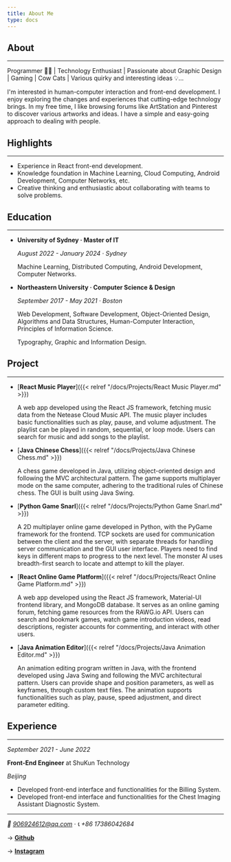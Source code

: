 ```yaml
---
title: About Me
type: docs
---
```


## About

---

Programmer 🧑‍💻 | Technology Enthusiast | Passionate about Graphic Design | Gaming | Cow Cats | Various quirky and interesting ideas 💡...

I'm interested in human-computer interaction and front-end development. I enjoy exploring the changes and experiences that cutting-edge technology brings. In my free time, I like browsing forums like ArtStation and Pinterest to discover various artworks and ideas. I have a simple and easy-going approach to dealing with people.

## Highlights

---

+ Experience in React front-end development.
+ Knowledge foundation in Machine Learning, Cloud Computing, Android Development, Computer Networks, etc.
+ Creative thinking and enthusiastic about collaborating with teams to solve problems.

## Education

---

+ **University of Sydney · Master of IT**
  
  *August 2022 - January 2024 · Sydney*
  
   Machine Learning, Distributed Computing, Android Development, Computer Networks.

+ **Northeastern University · Computer Science & Design**
  
  *September 2017 - May 2021 · Boston*
  
  Web Development, Software Development, Object-Oriented Design, Algorithms and Data Structures, Human-Computer Interaction, Principles of Information Science.
  
  Typography, Graphic and Information Design.

## Project

---

+ [**React Music Player**]({{< relref "/docs/Projects/React Music Player.md" >}})

  A web app developed using the React JS framework, fetching music data from the Netease Cloud Music API. The music player includes basic functionalities such as play, pause, and volume adjustment. The playlist can be played in random, sequential, or loop mode. Users can search for music and add songs to the playlist.

+ [**Java Chinese Chess**]({{< relref "/docs/Projects/Java Chinese Chess.md" >}})

  A chess game developed in Java, utilizing object-oriented design and following the MVC architectural pattern. The game supports multiplayer mode on the same computer, adhering to the traditional rules of Chinese chess. The GUI is built using Java Swing.

+ [**Python Game Snarl**]({{< relref "/docs/Projects/Python Game Snarl.md" >}})

  A 2D multiplayer online game developed in Python, with the PyGame framework for the frontend. TCP sockets are used for communication between the client and the server, with separate threads for handling server communication and the GUI user interface. Players need to find keys in different maps to progress to the next level. The monster AI uses breadth-first search to locate and attempt to kill the player.

+ [**React Online Game Platform**]({{< relref "/docs/Projects/React Online Game Platform.md" >}})

  A web app developed using the React JS framework, Material-UI frontend library, and MongoDB database. It serves as an online gaming forum, fetching game resources from the RAWG.io API. Users can search and bookmark games, watch game introduction videos, read descriptions, register accounts for commenting, and interact with other users.

+ [**Java Animation Editor**]({{< relref "/docs/Projects/Java Animation Editor.md" >}})

  An animation editing program written in Java, with the frontend developed using Java Swing and following the MVC architectural pattern. Users can provide shape and position parameters, as well as keyframes, through custom text files. The animation supports functionalities such as play, pause, speed adjustment, and direct parameter editing.
  
## Experience

---

*September 2021 - June 2022*

**Front-End Engineer** at ShuKun Technology

*Beijing*

- Developed front-end interface and functionalities for the Billing System.
- Developed front-end interface and functionalities for the Chest Imaging Assistant Diagnostic System.

---

*📮 906924612@qq.com · 📞 +86 17386042684*

→ **[Github](https://www.github.com/cab11918)**

→ **[Instagram](https://www.instagram.com/eloim027)**

